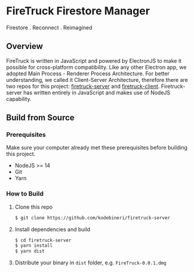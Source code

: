 # FireTruck Firestore Manager
Firestore . Reconnect . Reimagined
## Overview
FireTruck is written in JavaScript and powered by ElectronJS to make it possible for cross-platform compatibility. Like any other Electron app, we adopted Main Process - Renderer Process Architecture. For better understanding, we called it Client-Server Architecture, therefore there are two repos for this project: [firetruck-server](https://github.com/kodebineri/firetruck-server) and [firetruck-client](https://github.com/kodebineri/firetruck-client). Firetruck-server has written entirely in JavaScript and makes use of NodeJS capability.

## Build from Source
### Prerequisites
Make sure your computer already met these prerequisites before building this project.
- NodeJS >= 14
- Git
- Yarn

### How to Build
1. Clone this repo
    ```sh
    $ git clone https://github.com/kodebineri/firetruck-server
    ```
2. Install dependencies and build
    ```sh
    $ cd firetruck-server
    $ yarn install
    $ yarn dist
    ```
3. Distribute your binary in ```dist``` folder, e.g. ```FireTruck-0.0.1.dmg```
